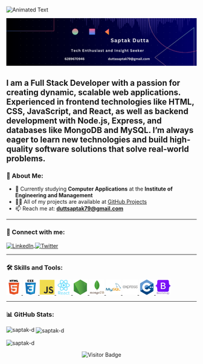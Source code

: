# <p align="center">
  <img src="https://readme-typing-svg.demolab.com?font=Fira+Code&size=30&duration=4000&pause=1000&color=00F7F7&background=00000000&center=true&vCenter=true&width=600&lines=Hi+%F0%9F%91%8B%2C+I'm+Saptak+Dutta;Welcome+to+my+profile!;Passionate+about+coding+and+tech" alt="Animated Text" />
</p>

![logo](https://github.com/Saptak-d/Saptak-d/blob/main/Black%20Technology%20LinkedIn%20Banner%20(1).png)

I am a Full Stack Developer with a passion for creating dynamic, scalable web applications. Experienced in frontend technologies like HTML, CSS, JavaScript, and React, as well as backend development with Node.js, Express, and databases like MongoDB and MySQL. I’m always eager to learn new technologies and build high-quality software solutions that solve real-world problems.
---

### 🔭 About Me:
- 🌱 Currently studying **Computer Applications** at the **Institute of Engineering and Management**
- 👨‍💻 All of my projects are available at [GitHub Projects](https://github.com/Saptak-d?tab=repositories)
- 📫 Reach me at: **duttsaptak79@gmail.com**



---

### 🚀 Connect with me:
<p align="left">
  <a href="https://linkedin.com/in/saptak-dutta" target="blank">
    <img align="center" src="https://raw.githubusercontent.com/rahuldkjain/github-profile-readme-generator/master/src/images/icons/Social/linked-in-alt.svg" alt="LinkedIn" height="30" width="40" />
  </a>
  <a href="https://twitter.com/yourtwitterhandle" target="blank">
    <img align="center" src="https://raw.githubusercontent.com/rahuldkjain/github-profile-readme-generator/master/src/images/icons/Social/twitter.svg" alt="Twitter" height="30" width="40" />
  </a>
</p>

---

### 🛠️ Skills and Tools:
<p align="left">
  <a href="https://developer.mozilla.org/en-US/docs/Web/HTML" target="_blank" rel="noreferrer">
    <img src="https://raw.githubusercontent.com/devicons/devicon/master/icons/html5/html5-original-wordmark.svg" alt="HTML" width="40" height="40"/>
  </a>
  <a href="https://developer.mozilla.org/en-US/docs/Web/CSS" target="_blank" rel="noreferrer">
    <img src="https://raw.githubusercontent.com/devicons/devicon/master/icons/css3/css3-original-wordmark.svg" alt="CSS" width="40" height="40"/>
  </a>
  <a href="https://developer.mozilla.org/en-US/docs/Web/JavaScript" target="_blank" rel="noreferrer">
    <img src="https://raw.githubusercontent.com/devicons/devicon/master/icons/javascript/javascript-original.svg" alt="JavaScript" width="40" height="40"/>
  </a>
  <a href="https://reactjs.org/" target="_blank" rel="noreferrer">
    <img src="https://raw.githubusercontent.com/devicons/devicon/master/icons/react/react-original-wordmark.svg" alt="React" width="40" height="40"/>
  </a>
  <a href="https://nodejs.org/" target="_blank" rel="noreferrer">
    <img src="https://raw.githubusercontent.com/devicons/devicon/master/icons/nodejs/nodejs-original.svg" alt="Node.js" width="40" height="40"/>
  </a>
  <a href="https://www.mongodb.com/" target="_blank" rel="noreferrer">
    <img src="https://raw.githubusercontent.com/devicons/devicon/master/icons/mongodb/mongodb-original-wordmark.svg" alt="MongoDB" width="40" height="40"/>
  </a>
  <a href="https://www.mysql.com/" target="_blank" rel="noreferrer">
    <img src="https://raw.githubusercontent.com/devicons/devicon/master/icons/mysql/mysql-original-wordmark.svg" alt="MySQL" width="40" height="40"/>
  </a>
  <a href="https://expressjs.com/" target="_blank" rel="noreferrer">
    <img src="https://raw.githubusercontent.com/devicons/devicon/master/icons/express/express-original-wordmark.svg" alt="Express" width="40" height="40"/>
  </a>
  <a href="https://www.cplusplus.com/" target="_blank" rel="noreferrer">
    <img src="https://raw.githubusercontent.com/devicons/devicon/master/icons/cplusplus/cplusplus-original.svg" alt="C++" width="40" height="40"/>
  </a>
  <a href="https://getbootstrap.com/" target="_blank" rel="noreferrer">
    <img src="https://raw.githubusercontent.com/devicons/devicon/master/icons/bootstrap/bootstrap-original-wordmark.svg" alt="Bootstrap" width="40" height="40"/>
  </a>
</p>

---

### 📊 GitHub Stats:

<p><img align="left" src="https://github-readme-stats.vercel.app/api/top-langs?username=saptak-d&show_icons=true&locale=en&layout=compact&bg_color=00000000&text_color=00F7F7&border_color=00F7F7" alt="saptak-d" /></p>

<p>&nbsp;<img align="center" src="https://github-readme-stats.vercel.app/api?username=saptak-d&show_icons=true&locale=en&bg_color=00000000&text_color=00F7F7&border_color=00F7F7" alt="saptak-d" /></p>

<p><img align="center" src="https://github-readme-streak-stats.herokuapp.com/?user=saptak-d&background=00000000&ring=00F7F7&fire=00F7F7&currStreakNum=00F7F7" alt="saptak-d" /></p>

<p align="center">
  <img src="https://visitor-badge.laobi.icu/badge?page_id=saptak-d.Saptak-d" alt="Visitor Badge" />
</p>
